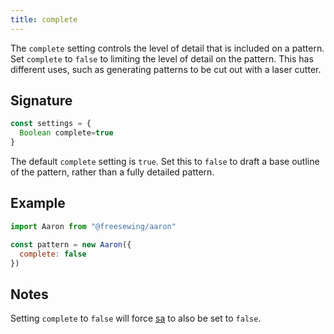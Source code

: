 ```yaml
---
title: complete
---
```


The `complete` setting controls the level of detail that is included on a
pattern. Set `complete` to `false` to limiting the level of detail on the
pattern.  This has different uses, such as generating patterns to be cut out
with a laser cutter.

## Signature

```js
const settings = {
  Boolean complete=true
}
```

The default `complete` setting is `true`.
Set this to `false` to draft a base outline of the pattern, rather than a fully detailed pattern.


## Example
```js
import Aaron from "@freesewing/aaron"

const pattern = new Aaron({
  complete: false
})
```

## Notes

Setting `complete` to `false` will force [sa](/reference/api/settings/sa) to
also be set to `false`.

